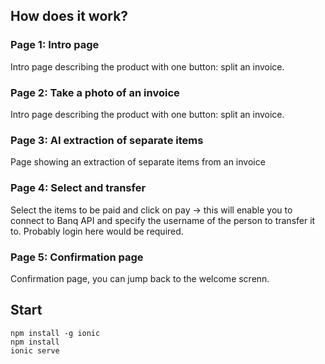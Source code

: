 ## How does it work?

### Page 1: Intro page
Intro page describing the product with one button: split an invoice.

### Page 2: Take a photo of an invoice
Intro page describing the product with one button: split an invoice.

### Page 3: AI extraction of separate items
Page showing an extraction of separate items from an invoice

### Page 4: Select and transfer
Select the items to be paid and click on pay -> this will enable you to connect to Banq API and specify the username of the person to transfer it to. Probably login here would be required.

### Page 5: Confirmation page
Confirmation page, you can jump back to the welcome screnn.

## Start
```
npm install -g ionic
npm install
ionic serve
```
